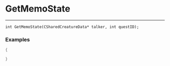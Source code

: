 # GetMemoState
---
```
int GetMemoState(CSharedCreatureData* talker, int questID);
```

### Examples
```cpp - C++
{

}
```
